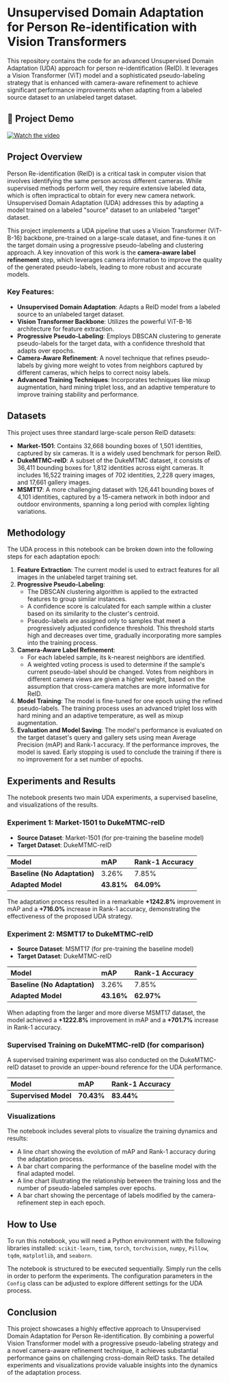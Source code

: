 # Unsupervised Domain Adaptation for Person Re-identification with Vision Transformers

This repository contains the code for an advanced Unsupervised Domain Adaptation (UDA) approach for person re-identification (ReID). It leverages a Vision Transformer (ViT) model and a sophisticated pseudo-labeling strategy that is enhanced with camera-aware refinement to achieve significant performance improvements when adapting from a labeled source dataset to an unlabeled target dataset.
## 🎥 Project Demo

[![Watch the video](assets/demo_thumbnail.png)](https://github.com/Achraf-ABID/Unsupervised-Domain-Adaptation-for-Person-Re-identification/blob/main/AI_Learns_to_See_in_a_New_City.mp4)
## Project Overview

Person Re-identification (ReID) is a critical task in computer vision that involves identifying the same person across different cameras. While supervised methods perform well, they require extensive labeled data, which is often impractical to obtain for every new camera network. Unsupervised Domain Adaptation (UDA) addresses this by adapting a model trained on a labeled "source" dataset to an unlabeled "target" dataset.

This project implements a UDA pipeline that uses a Vision Transformer (ViT-B-16) backbone, pre-trained on a large-scale dataset, and fine-tunes it on the target domain using a progressive pseudo-labeling and clustering approach. A key innovation of this work is the **camera-aware label refinement** step, which leverages camera information to improve the quality of the generated pseudo-labels, leading to more robust and accurate models.

### Key Features:

*   **Unsupervised Domain Adaptation**: Adapts a ReID model from a labeled source to an unlabeled target dataset.
*   **Vision Transformer Backbone**: Utilizes the powerful ViT-B-16 architecture for feature extraction.
*   **Progressive Pseudo-Labeling**: Employs DBSCAN clustering to generate pseudo-labels for the target data, with a confidence threshold that adapts over epochs.
*   **Camera-Aware Refinement**: A novel technique that refines pseudo-labels by giving more weight to votes from neighbors captured by different cameras, which helps to correct noisy labels.
*   **Advanced Training Techniques**: Incorporates techniques like mixup augmentation, hard mining triplet loss, and an adaptive temperature to improve training stability and performance.

## Datasets

This project uses three standard large-scale person ReID datasets:

*   **Market-1501**: Contains 32,668 bounding boxes of 1,501 identities, captured by six cameras. It is a widely used benchmark for person ReID.
*   **DukeMTMC-reID**: A subset of the DukeMTMC dataset, it consists of 36,411 bounding boxes for 1,812 identities across eight cameras. It includes 16,522 training images of 702 identities, 2,228 query images, and 17,661 gallery images.
*   **MSMT17**: A more challenging dataset with 126,441 bounding boxes of 4,101 identities, captured by a 15-camera network in both indoor and outdoor environments, spanning a long period with complex lighting variations.

## Methodology

The UDA process in this notebook can be broken down into the following steps for each adaptation epoch:

1.  **Feature Extraction**: The current model is used to extract features for all images in the unlabeled target training set.
2.  **Progressive Pseudo-Labeling**:
    *   The DBSCAN clustering algorithm is applied to the extracted features to group similar instances.
    *   A confidence score is calculated for each sample within a cluster based on its similarity to the cluster's centroid.
    *   Pseudo-labels are assigned only to samples that meet a progressively adjusted confidence threshold. This threshold starts high and decreases over time, gradually incorporating more samples into the training process.
3.  **Camera-Aware Label Refinement**:
    *   For each labeled sample, its k-nearest neighbors are identified.
    *   A weighted voting process is used to determine if the sample's current pseudo-label should be changed. Votes from neighbors in different camera views are given a higher weight, based on the assumption that cross-camera matches are more informative for ReID.
4.  **Model Training**: The model is fine-tuned for one epoch using the refined pseudo-labels. The training process uses an advanced triplet loss with hard mining and an adaptive temperature, as well as mixup augmentation.
5.  **Evaluation and Model Saving**: The model's performance is evaluated on the target dataset's query and gallery sets using mean Average Precision (mAP) and Rank-1 accuracy. If the performance improves, the model is saved. Early stopping is used to conclude the training if there is no improvement for a set number of epochs.

## Experiments and Results

The notebook presents two main UDA experiments, a supervised baseline, and visualizations of the results.

### Experiment 1: Market-1501 to DukeMTMC-reID

*   **Source Dataset**: Market-1501 (for pre-training the baseline model)
*   **Target Dataset**: DukeMTMC-reID

| Model | mAP | Rank-1 Accuracy |
| :--- | :--- | :--- |
| **Baseline (No Adaptation)** | 3.26% | 7.85% |
| **Adapted Model** | **43.81%** | **64.09%** |

The adaptation process resulted in a remarkable **+1242.8%** improvement in mAP and a **+716.0%** increase in Rank-1 accuracy, demonstrating the effectiveness of the proposed UDA strategy.

### Experiment 2: MSMT17 to DukeMTMC-reID

*   **Source Dataset**: MSMT17 (for pre-training the baseline model)
*   **Target Dataset**: DukeMTMC-reID

| Model | mAP | Rank-1 Accuracy |
| :--- | :--- | :--- |
| **Baseline (No Adaptation)** | 3.26% | 7.85% |
| **Adapted Model** | **43.16%** | **62.97%** |

When adapting from the larger and more diverse MSMT17 dataset, the model achieved a **+1222.8%** improvement in mAP and a **+701.7%** increase in Rank-1 accuracy.

### Supervised Training on DukeMTMC-reID (for comparison)

A supervised training experiment was also conducted on the DukeMTMC-reID dataset to provide an upper-bound reference for the UDA performance.

| Model | mAP | Rank-1 Accuracy |
| :--- | :--- | :--- |
| **Supervised Model** | **70.43%** | **83.44%** |

### Visualizations

The notebook includes several plots to visualize the training dynamics and results:
*   A line chart showing the evolution of mAP and Rank-1 accuracy during the adaptation process.
*   A bar chart comparing the performance of the baseline model with the final adapted model.
*   A line chart illustrating the relationship between the training loss and the number of pseudo-labeled samples over epochs.
*   A bar chart showing the percentage of labels modified by the camera-refinement step in each epoch.

## How to Use

To run this notebook, you will need a Python environment with the following libraries installed:
`scikit-learn`, `timm`, `torch`, `torchvision`, `numpy`, `Pillow`, `tqdm`, `matplotlib`, and `seaborn`.

The notebook is structured to be executed sequentially. Simply run the cells in order to perform the experiments. The configuration parameters in the `Config` class can be adjusted to explore different settings for the UDA process.

## Conclusion

This project showcases a highly effective approach to Unsupervised Domain Adaptation for Person Re-identification. By combining a powerful Vision Transformer model with a progressive pseudo-labeling strategy and a novel camera-aware refinement technique, it achieves substantial performance gains on challenging cross-domain ReID tasks. The detailed experiments and visualizations provide valuable insights into the dynamics of the adaptation process.
